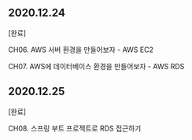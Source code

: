 ## 2020.12.24
[완료]

CH06. AWS 서버 환경을 만들어보자 - AWS EC2

CH07. AWS에 데이터베이스 환경을 만들어보자 - AWS RDS

## 2020.12.25
[완료]

CH08. 스프링 부트 프로젝트로 RDS 접근하기
